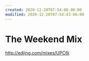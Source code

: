 ```yaml
---
created: 2020-12-28T07:54:06-06:00
modified: 2020-12-28T07:54:43-06:00
---
```


# The Weekend Mix

http://edjing.com/mixes/UPC6i